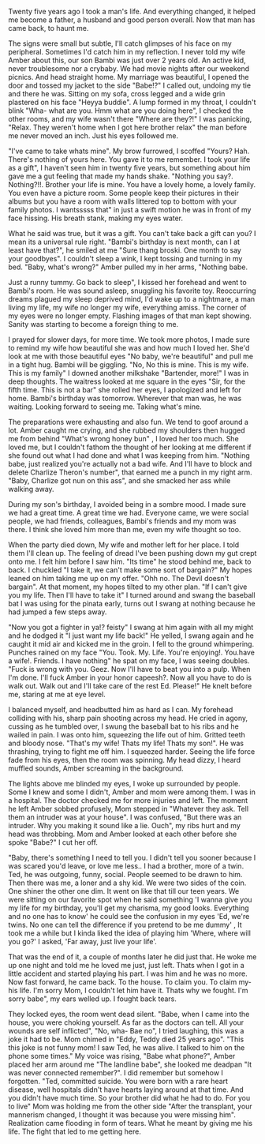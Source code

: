 Twenty five years ago I took a man's life. And everything changed, it helped me become a father, a husband and good person overall. Now that man has came back, to haunt me.

The signs were small but subtle, I'll catch glimpses of his face on my peripheral. Sometimes I'd catch him in my reflection. I never told my wife Amber about this, our son Bambi was just over 2 years old. An active kid, never troublesome nor a crybaby. We had movie nights after our weekend picnics. And head straight home. My marriage was beautiful, I opened the door and tossed my jacket to the side "Babe!?" I called out, undoing my tie and there he was. Sitting on my sofa, cross legged and a wide grin plastered on his face "Heyya buddie". A lump formed in my throat, I couldn't blink "Wha- what are you. Hmm what are you doing here", I checked the other rooms, and my wife wasn't there "Where are they?!" I was panicking, "Relax. They weren't home when I got here brother relax" the man before me never moved an inch. Just his eyes followed me.

 "I've came to take whats mine". My brow furrowed, I scoffed  "Yours? Hah. There's nothing of yours here. You gave it to me remember. I took your life as a gift", I haven't seen him in twenty five years, but something about him gave me a gut feeling that made my hands shake. "Nothing you say?. Nothing?!!. Brother your life is mine. You have a lovely home, a lovely family. You even have a picture room. Some people keep their pictures in their albums but you have a room with walls littered top to bottom with your family photos. I wantsssss that" in just a swift motion he was in front of my face hissing. His breath stank, making my eyes water.

What he said was true, but it was a gift. You can't take back a gift can you? I mean its a universal rule right. "Bambi's birthday is next month, can I at least have that?", he smiled at me "Sure thang broski. One month to say your goodbyes". I couldn't sleep a wink, I kept tossing and turning in my bed. "Baby, what's wrong?" Amber pulled my in her arms, "Nothing babe. 

Just a runny tummy. Go back to sleep", I kissed her forehead and went to Bambi's room. He was sound asleep, snuggling his favorite toy. Reoccurring dreams plagued my sleep deprived mind, I'd wake up to a nightmare, a man living my life, my wife no longer my wife, everything amiss. The corner of my eyes were no longer empty. Flashing images of that man kept showing. Sanity was starting to become a foreign thing to me.

 I prayed for slower days, for more time. We took more photos, I made sure to remind my wife how beautiful she was and how much I loved her. She'd look at me with those beautiful eyes "No baby, we're beautiful" and pull me in a tight hug. Bambi will be giggling. "No, No this is mine. This is my wife. This is my family" I downed another milkshake "Bartender, more!" I was in deep thoughts. The waitress looked at me square in the eyes "Sir, for the fifth time. This is not a bar" she rolled her eyes, I apologized and left for home. Bambi's birthday was tomorrow. Wherever that man was, he was waiting. Looking forward to seeing me. Taking what's mine. 

The preparations were exhausting and also fun. We tend to goof around a lot. Amber caught me crying, and she rubbed my shoulders then hugged me from behind "What's wrong honey bun" , I loved her too much. She loved me, but I couldn't fathom the thought of her looking at me different if she found out what I had done and what I was keeping from him. "Nothing babe, just realized you're actually not a bad wife. And I'll have to block and delete Charlize Theron's number", that earned me a punch in my right arm. "Baby, Charlize got nun on this ass", and she smacked her ass while walking away.

During my son's birthday, I avoided being in a sombre mood. I made sure we had a great time. A great time we had. Everyone came, we were social people, we had friends, colleagues, Bambi's friends and my mom was there. I think she loved him more than me, even my wife thought so too.

When the party died down, My wife and mother left for her place. I told them I'll clean up. The feeling of dread I've been pushing down my gut crept onto me. I felt him before I saw him. "Its time" he stood behind me, back to back. I chuckled "I take it, we can't make some sort of bargain?" My hopes leaned on him taking me up on my offer. "Ohh no. The Devil doesn't bargain". At that moment, my hopes tilted to my other plan. "If I can't give you my life. Then I'll have to take it" I turned around and swang the baseball bat I was using for the pinata early, turns out I swang at nothing because he had jumped a few steps away.

"Now you got a fighter in ya!? feisty"  I swang at him again with all my might and he dodged it "I just want my life back!" He yelled, I swang again and he caught it mid air and kicked me in the groin. I fell to the ground whimpering. Punches rained on my face "You. Took. My. Life. You're enjoying!. You.have a wife!. Friends. I have nothing" he spat on my face, I was seeing doubles. "Fuck is wrong with you. Geez. Now I'll have to beat you into a pulp. When I'm done. I'll fuck Amber in your honor capeesh?. Now all you have to do is walk out. Walk out and I'll take care of the rest Ed. Please!" He knelt before me, staring at me at eye level. 

I balanced myself, and headbutted him as hard as I can. My forehead colliding with his,  sharp pain shooting across my head. He cried in agony, cussing as he tumbled over, I swung the baseball bat to his ribs and he wailed in pain. I was onto him, squeezing the life out of him. Gritted teeth and bloody nose. "That's my wife! Thats my life! Thats my son!". He was thrashing, trying to fight me off him. I squeezed harder. Seeing the life force fade from his eyes, then the room was spinning. My head dizzy, I heard muffled sounds, Amber screaming in the background.

The lights above me blinded my eyes, I woke up surrounded by people. Some I knew and some I didn't, Amber and mom were among them. I was in a hospital. The doctor checked me for more injuries and left. The moment he left Amber sobbed profusely, Mom stepped in "Whatever they ask. Tell them an intruder was at your house". I was confused, "But there was an intruder. Why you making it sound like a lie. Ouch", my ribs hurt and my head was throbbing. Mom and Amber looked at each other before she spoke "Babe?" I cut her off.

"Baby, there's something I need to tell you. I didn't tell you sooner because I was scared you'd leave, or love me less.. I had a brother, more of a twin. Ted, he was outgoing, funny, social. People seemed to be drawn to him. Then there was me, a loner and a shy kid. We were two sides of the coin. One shiner the other one dim. It went on like that till our teen years. We were sitting on our favorite spot when he said something 'I wanna give you my life for my birthday, you'll get my charisma, my good looks. Everything and no one has to know' he could see the confusion in my eyes 'Ed, we're twins. No one can tell the difference if you pretend to be me dummy' , It took me a while but I kinda liked the idea of playing him 'Where, where will you go?' I asked, 'Far away, just live your life'.

That was the end of it, a couple of months later he did just that. He woke me up one night and told me he loved me just, just left. Thats when I got in a little accident and started playing his part. I was him and he was no more. Now fast forward, he came back. To the house. To claim you. To claim my- his life. I'm sorry Mom, I couldn't let him have it. Thats why we fought. I'm sorry babe", my ears welled up. I fought back tears.

They locked eyes, the room went dead silent. "Babe, when I came into the house, you were choking yourself. As far as the doctors can tell. All your wounds are self inflicted", "No, wha- Bae no", I tried laughing, this was a joke it had to be. Mom chimed in "Eddy, Teddy died 25 years ago". "This this joke is not funny mom! I saw Ted, he was alive. I talked to him on the phone some times." My voice was rising, "Babe what phone?", Amber placed her arm around me "The landline babe", she looked me deadpan "It was never connected remember?". I did remember but somehow I forgotten. "Ted, committed suicide. You were born with a rare heart disease, well hospitals didn't have hearts laying around at that time. And you didn't have much time. So your brother did what he had to do. For you to live" Mom was holding me from the other side "After the transplant, your mannerism changed, I thought it was because you were missing him". Realization came flooding in form of tears. What he meant by giving me his life. The fight that led to me getting here.